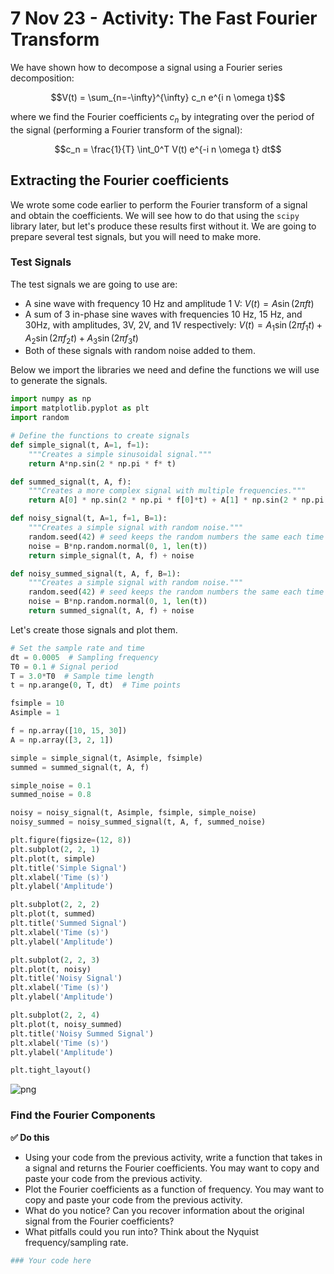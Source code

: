 # 7 Nov 23 - Activity: The Fast Fourier Transform

We have shown how to decompose a signal using a Fourier series decomposition:

$$V(t) = \sum_{n=-\infty}^{\infty} c_n e^{i n \omega t}$$

where we find the Fourier coefficients $c_n$ by integrating over the period of the signal (performing a Fourier transform of the signal):

$$c_n = \frac{1}{T} \int_0^T V(t) e^{-i n \omega t} dt$$

## Extracting the Fourier coefficients

We wrote some code earlier to perform the Fourier transform of a signal and obtain the coefficients. We will see how to do that using the `scipy` library later, but let's produce these results first without it. We are going to prepare several test signals, but you will need to make more.

### Test Signals

The test signals we are going to use are:

* A sine wave with frequency 10 Hz and amplitude 1 V: $V(t) = A\sin(2 \pi f t)$
* A sum of 3 in-phase sine waves with frequencies 10 Hz, 15 Hz, and 30Hz, with amplitudes, 3V, 2V, and 1V respectively: $V(t) = A_1 \sin(2 \pi f_1 t) + A_2 \sin(2 \pi f_2 t) + A_3 \sin(2 \pi f_3 t)$
* Both of these signals with random noise added to them.

Below we import the libraries we need and define the functions we will use to generate the signals.


```python
import numpy as np
import matplotlib.pyplot as plt
import random
```


```python
# Define the functions to create signals
def simple_signal(t, A=1, f=1):
    """Creates a simple sinusoidal signal."""
    return A*np.sin(2 * np.pi * f* t)

def summed_signal(t, A, f):
    """Creates a more complex signal with multiple frequencies."""
    return A[0] * np.sin(2 * np.pi * f[0]*t) + A[1] * np.sin(2 * np.pi * f[1]*t/T0) + A[2]*np.sin(2 * np.pi * f[2]*t)

def noisy_signal(t, A=1, f=1, B=1):
    """Creates a simple signal with random noise."""
    random.seed(42) # seed keeps the random numbers the same each time
    noise = B*np.random.normal(0, 1, len(t)) 
    return simple_signal(t, A, f) + noise

def noisy_summed_signal(t, A, f, B=1):
    """Creates a simple signal with random noise."""
    random.seed(42) # seed keeps the random numbers the same each time
    noise = B*np.random.normal(0, 1, len(t))
    return summed_signal(t, A, f) + noise
```

Let's create those signals and plot them.


```python
# Set the sample rate and time
dt = 0.0005  # Sampling frequency
T0 = 0.1 # Signal period
T = 3.0*T0  # Sample time length
t = np.arange(0, T, dt)  # Time points

fsimple = 10
Asimple = 1

f = np.array([10, 15, 30])
A = np.array([3, 2, 1])

simple = simple_signal(t, Asimple, fsimple)
summed = summed_signal(t, A, f)

simple_noise = 0.1
summed_noise = 0.8

noisy = noisy_signal(t, Asimple, fsimple, simple_noise)
noisy_summed = noisy_summed_signal(t, A, f, summed_noise)
```


```python
plt.figure(figsize=(12, 8))
plt.subplot(2, 2, 1)
plt.plot(t, simple)
plt.title('Simple Signal')
plt.xlabel('Time (s)')
plt.ylabel('Amplitude')

plt.subplot(2, 2, 2)
plt.plot(t, summed)
plt.title('Summed Signal')
plt.xlabel('Time (s)')
plt.ylabel('Amplitude')

plt.subplot(2, 2, 3)
plt.plot(t, noisy)
plt.title('Noisy Signal')
plt.xlabel('Time (s)')
plt.ylabel('Amplitude')

plt.subplot(2, 2, 4)
plt.plot(t, noisy_summed)
plt.title('Noisy Summed Signal')
plt.xlabel('Time (s)')
plt.ylabel('Amplitude')

plt.tight_layout()
```


    
![png](../images/activity-Waves-Introduction_to_FFT_activity-Waves-Introduction_to_FFT_tmp_5_0.png)
    


### Find the Fourier Components

**&#9989; Do this**

* Using your code from the previous activity, write a function that takes in a signal and returns the Fourier coefficients.  You may want to copy and paste your code from the previous activity.
* Plot the Fourier coefficients as a function of frequency.  You may want to copy and paste your code from the previous activity.
* What do you notice? Can you recover information about the original signal from the Fourier coefficients?
* What pitfalls could you run into? Think about the Nyquist frequency/sampling rate.




```python
### Your code here
```
